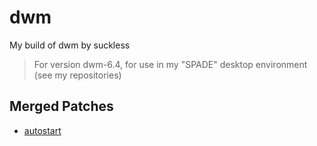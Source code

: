 # dwm
My build of dwm by suckless
> For version dwm-6.4, for use in my "SPADE" desktop environment (see my repositories)

## Merged Patches
- [autostart](https://dwm.suckless.org/patches/autostart/dwm-autostart-20210120-cb3f58a.diff)

